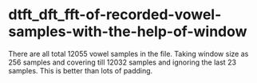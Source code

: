 # dtft_dft_fft-of-recorded-vowel-samples-with-the-help-of-window
There are all total 12055 vowel samples in the file. Taking window size as 256 samples and covering till 12032 samples and ignoring the last 23 samples. This is better than lots of padding. 
